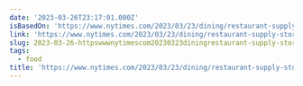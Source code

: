 ```yaml
---
date: '2023-03-26T23:17:01.000Z'
isBasedOn: 'https://www.nytimes.com/2023/03/23/dining/restaurant-supply-store-deals.html'
link: 'https://www.nytimes.com/2023/03/23/dining/restaurant-supply-store-deals.html'
slug: 2023-03-26-httpswwwnytimescom20230323diningrestaurant-supply-store-dealshtml
tags:
  - food
title: 'https://www.nytimes.com/2023/03/23/dining/restaurant-supply-store-deals.html'
---
```


